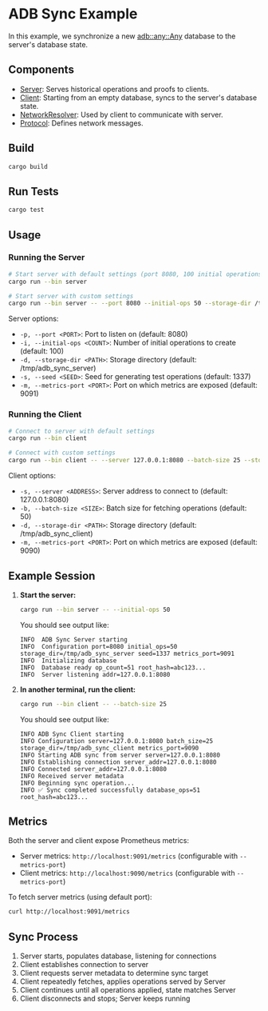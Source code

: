 # ADB Sync Example

In this example, we synchronize a new [adb::any::Any](../../storage/src/adb/any/mod.rs) database to the server's database state.

## Components

- [Server](src/bin/server.rs): Serves historical operations and proofs to clients.
- [Client](src/bin/client.rs): Starting from an empty database, syncs to the server's database state.
- [NetworkResolver](src/resolver.rs): Used by client to communicate with server.
- [Protocol](src/protocol.rs): Defines network messages.

## Build

```bash
cargo build
```

## Run Tests

```bash
cargo test
```

## Usage

### Running the Server

```bash
# Start server with default settings (port 8080, 100 initial operations)
cargo run --bin server

# Start server with custom settings
cargo run --bin server -- --port 8080 --initial-ops 50 --storage-dir /tmp/my_server --seed 1337 --metrics-port 9091
```

Server options:
- `-p, --port <PORT>`: Port to listen on (default: 8080)
- `-i, --initial-ops <COUNT>`: Number of initial operations to create (default: 100)
- `-d, --storage-dir <PATH>`: Storage directory (default: /tmp/adb_sync_server)
- `-s, --seed <SEED>`: Seed for generating test operations (default: 1337)
- `-m, --metrics-port <PORT>`: Port on which metrics are exposed (default: 9091)

### Running the Client

```bash
# Connect to server with default settings
cargo run --bin client

# Connect with custom settings
cargo run --bin client -- --server 127.0.0.1:8080 --batch-size 25 --storage-dir /tmp/my_client --metrics-port 9090
```

Client options:
- `-s, --server <ADDRESS>`: Server address to connect to (default: 127.0.0.1:8080)
- `-b, --batch-size <SIZE>`: Batch size for fetching operations (default: 50)
- `-d, --storage-dir <PATH>`: Storage directory (default: /tmp/adb_sync_client)
- `-m, --metrics-port <PORT>`: Port on which metrics are exposed (default: 9090)

## Example Session

1. **Start the server:**
   ```bash
   cargo run --bin server -- --initial-ops 50
   ```
   
   You should see output like:
   ```
   INFO  ADB Sync Server starting
   INFO  Configuration port=8080 initial_ops=50 storage_dir=/tmp/adb_sync_server seed=1337 metrics_port=9091
   INFO  Initializing database
   INFO  Database ready op_count=51 root_hash=abc123...
   INFO  Server listening addr=127.0.0.1:8080
   ```

2. **In another terminal, run the client:**
   ```bash
   cargo run --bin client -- --batch-size 25
   ```
   
   You should see output like:
   ```
   INFO ADB Sync Client starting
   INFO Configuration server=127.0.0.1:8080 batch_size=25 storage_dir=/tmp/adb_sync_client metrics_port=9090
   INFO Starting ADB sync from server server=127.0.0.1:8080
   INFO Establishing connection server_addr=127.0.0.1:8080
   INFO Connected server_addr=127.0.0.1:8080
   INFO Received server metadata
   INFO Beginning sync operation...
   INFO ✅ Sync completed successfully database_ops=51 root_hash=abc123...
   ```

## Metrics

Both the server and client expose Prometheus metrics:
- Server metrics: `http://localhost:9091/metrics` (configurable with `--metrics-port`)
- Client metrics: `http://localhost:9090/metrics` (configurable with `--metrics-port`)

To fetch server metrics (using default port):
```bash
curl http://localhost:9091/metrics
```

## Sync Process

1. Server starts, populates database, listening for connections
2. Client establishes connection to server
3. Client requests server metadata to determine sync target
4. Client repeatedly fetches, applies operations served by Server
5. Client continues until all operations applied, state matches Server
6. Client disconnects and stops; Server keeps running
